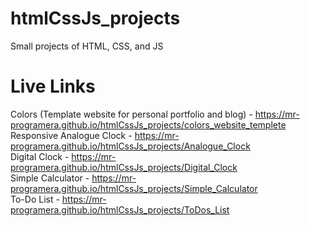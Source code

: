 # htmlCssJs_projects
Small projects of HTML, CSS, and JS

# Live Links
Colors (Template website for personal portfolio and blog) - https://mr-programera.github.io/htmlCssJs_projects/colors_website_templete  
Responsive Analogue Clock - https://mr-programera.github.io/htmlCssJs_projects/Analogue_Clock  
Digital Clock - https://mr-programera.github.io/htmlCssJs_projects/Digital_Clock  
Simple Calculator - https://mr-programera.github.io/htmlCssJs_projects/Simple_Calculator  
To-Do List - https://mr-programera.github.io/htmlCssJs_projects/ToDos_List  

